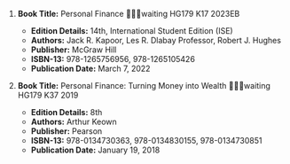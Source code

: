 1. **Book Title:** Personal Finance 📒🔐🚫waiting HG179 K17 2023EB
   - **Edition Details:** 14th, International Student Edition (ISE)
   - **Authors:** Jack R. Kapoor, Les R. Dlabay Professor, Robert J. Hughes
   - **Publisher:** McGraw Hill
   - **ISBN-13:** 978-1265756956, 978-1265105426
   - **Publication Date:** March 7, 2022

2. **Book Title:** Personal Finance: Turning Money into Wealth 📒🔐🚫waiting HG179 K37 2019
   - **Edition Details:** 8th
   - **Authors:** Arthur Keown
   - **Publisher:** Pearson
   - **ISBN-13:** 978-0134730363, 978-0134830155, 978-0134730851
   - **Publication Date:** January 19, 2018
